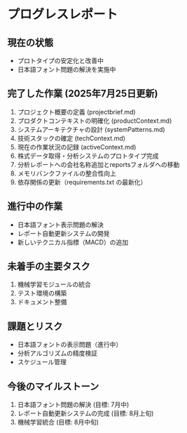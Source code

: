 # プログレスレポート

## 現在の状態
- プロトタイプの安定化と改善中
- 日本語フォント問題の解決を実施中

## 完了した作業 (2025年7月25日更新)
1. プロジェクト概要の定義 (projectbrief.md)
2. プロダクトコンテキストの明確化 (productContext.md)
3. システムアーキテクチャの設計 (systemPatterns.md)
4. 技術スタックの確定 (techContext.md)
5. 現在の作業状況の記録 (activeContext.md)
6. 株式データ取得・分析システムのプロトタイプ完成
7. 分析レポートへの会社名称追加とreportsフォルダへの移動
8. メモリバンクファイルの整合性向上
9. 依存関係の更新（requirements.txt の最新化）

## 進行中の作業
- 日本語フォント表示問題の解決
- レポート自動更新システムの開発
- 新しいテクニカル指標（MACD）の追加

## 未着手の主要タスク
1. 機械学習モジュールの統合
2. テスト環境の構築
3. ドキュメント整備

## 課題とリスク
- 日本語フォントの表示問題（進行中）
- 分析アルゴリズムの精度検証
- スケジュール管理

## 今後のマイルストーン
1. 日本語フォント問題の解決 (目標: 7月中)
2. レポート自動更新システムの完成 (目標: 8月上旬)
3. 機械学習統合 (目標: 8月中旬)
